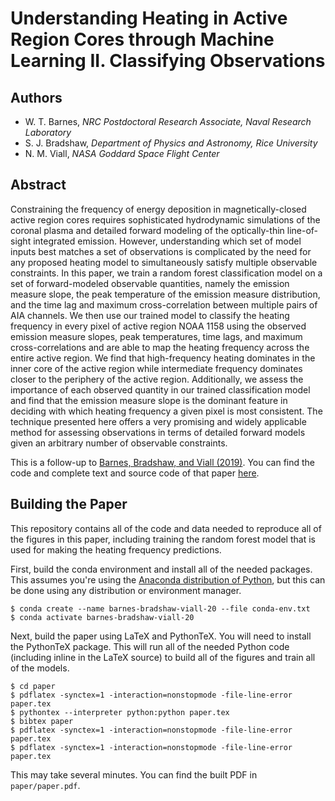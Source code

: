 # Understanding Heating in Active Region Cores through Machine Learning II. Classifying Observations

## Authors

* W. T. Barnes, *NRC Postdoctoral Research Associate, Naval Research Laboratory*
* S. J. Bradshaw, *Department of Physics and Astronomy, Rice University*
* N. M. Viall, *NASA Goddard Space Flight Center*

## Abstract

Constraining the frequency of energy deposition in magnetically-closed active region cores requires sophisticated hydrodynamic simulations of the coronal plasma and detailed forward modeling of the optically-thin line-of-sight integrated emission.
However, understanding which set of model inputs best matches a set of observations is complicated by the need for any proposed heating model to simultaneously satisfy multiple observable constraints.
In this paper, we train a random forest classification model on a set of forward-modeled observable quantities, namely the emission measure slope, the peak temperature of the emission measure distribution, and the time lag and maximum cross-correlation between multiple pairs of AIA channels.
We then use our trained model to classify the heating frequency in every pixel of active region NOAA 1158 using the observed emission measure slopes, peak temperatures, time lags, and maximum cross-correlations and are able to map the heating frequency across the entire active region.
We find that high-frequency heating dominates in the inner core of the active region while intermediate frequency dominates closer to the periphery of the active region.
Additionally, we assess the importance of each observed quantity in our trained classification model and find that the emission measure slope is the dominant feature in deciding with which heating frequency a given pixel is most consistent.
The technique presented here offers a very promising and widely applicable method for assessing observations in terms of detailed forward models given an arbitrary number of observable constraints.

This is a follow-up to [Barnes, Bradshaw, and Viall (2019)](https://ui.adsabs.harvard.edu/abs/2019ApJ...880...56B/abstract). You can find the code and complete text and source code of that paper [here](https://github.com/rice-solar-physics/synthetic-observables-paper-models).

## Building the Paper

This repository contains all of the code and data needed to reproduce all of the figures in this paper, including training the random forest model that is used for making the heating frequency predictions.

First, build the conda environment and install all of the needed packages. This assumes you're using the [Anaconda distribution of Python](https://www.anaconda.com/products/individual), but this can be done using any distribution or environment manager.

```shell
$ conda create --name barnes-bradshaw-viall-20 --file conda-env.txt
$ conda activate barnes-bradshaw-viall-20
```

Next, build the paper using LaTeX and PythonTeX. You will need to install the PythonTeX package. This will run all of the needed Python code (including inline in the LaTeX source) to build all of the figures and train all of the models.

```shell
$ cd paper
$ pdflatex -synctex=1 -interaction=nonstopmode -file-line-error paper.tex
$ pythontex --interpreter python:python paper.tex
$ bibtex paper
$ pdflatex -synctex=1 -interaction=nonstopmode -file-line-error paper.tex
$ pdflatex -synctex=1 -interaction=nonstopmode -file-line-error paper.tex
```

This may take several minutes. You can find the built PDF in `paper/paper.pdf`.

